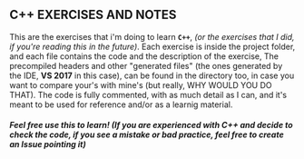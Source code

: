 ## C++ EXERCISES AND NOTES 
This are the exercises that i'm doing to learn **`C++`**, *(or the exercises that I did, if you're reading this in the future)*. 
Each exercise is inside the project folder, and each file contains the code and the description of the exercise, 
The precompiled headers and other "generated files" (the ones generated by the IDE, **VS 2017** in this case), can be found in the directory too, in case you want to compare your's with mine's (but really, WHY WOULD YOU DO THAT).
The code is fully commented, with as much detail as I can, and it's meant to be used for reference and/or as a 
learnig material. 

##### _Feel free use this to learn!_ **(If you are experienced with C++ and decide to check the code, if you see a mistake or bad practice, feel free to create an Issue pointing it)**
